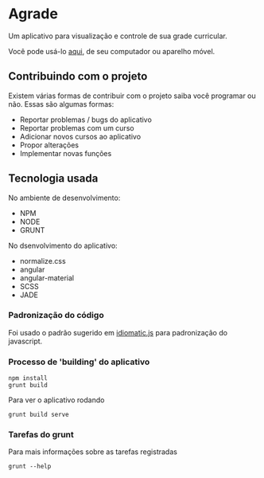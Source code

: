 # Agrade

Um aplicativo para visualização e controle de sua grade curricular.

Você pode usá-lo  [aqui](http://www.agrade.info), de seu computador ou aparelho móvel.

## Contribuindo com o projeto

Existem várias formas de contribuir com o projeto saiba você programar ou não.
Essas são algumas formas:

* Reportar problemas / bugs do aplicativo
* Reportar problemas com um curso
* Adicionar novos cursos ao aplicativo
* Propor alterações
* Implementar novas funções

## Tecnologia usada

No ambiente de desenvolvimento:

* NPM
* NODE
* GRUNT

No dsenvolvimento do aplicativo:

* normalize.css
* angular
* angular-material
* SCSS
* JADE

### Padronização do código

Foi usado o padrão sugerido em [idiomatic.js](https://github.com/rwaldron/idiomatic.js/) para padronização do javascript.

### Processo de 'building' do aplicativo

    npm install
    grunt build

Para ver o aplicativo rodando

    grunt build serve

### Tarefas do grunt

Para mais informações sobre as tarefas registradas

    grunt --help
